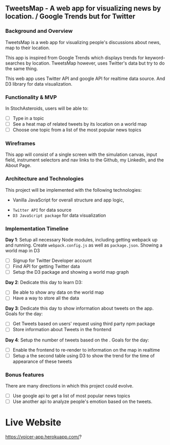 ## TweetsMap - A web app for visualizing news by location. / Google Trends but for Twitter

### Background and Overview

TweetsMap is a web app for visualizing people's discussions about news, map to their location.

This app is inspired from Google Trends which displays trends for keyword-searches by location. TweetsMap however, uses Twitter's data but try to do the same thing.

This web app uses Twitter API and google API for realtime data source. And D3 library for data visualization.


### Functionality & MVP  

In StochAsteroids, users will be able to:

- [ ] Type in a topic
- [ ] See a heat map of related tweets by its location on a world map
- [ ] Choose one topic from a list of the most popular news topics

### Wireframes

This app will consist of a single screen with the simulation canvas, input field, instrument selectors and nav links to the Github, my LinkedIn, and the About Page.  

### Architecture and Technologies

This project will be implemented with the following technologies:

- Vanilla JavaScript for overall structure and app logic,
<!-- - `HTML5 Canvas` for DOM manipulation and rendering, -->
- `Twitter API` for data source
- `D3 JavaScript package` for data visualization

### Implementation Timeline

**Day 1**: Setup all necessary Node modules, including getting webpack up and running.  Create `webpack.config.js` as well as `package.json`. Showing a world map in D3

- [ ] Signup for Twitter Developer account
- [ ] Find API for getting Twitter data
- [ ] Setup the D3 package and showing a world map graph

**Day 2**: Dedicate this day to learn D3:

- [ ] Be able to show any data on the world map
- [ ] Have a way to store all the data

**Day 3**: Dedicate this day to show information about tweets on the app. Goals for the day:

- [ ] Get Tweets based on users' request using third party npm package
- [ ] Store information about Tweets in the frontend

**Day 4**: Setup the number of tweets based on the . Goals for the day:

- [ ] Enable the frontend to re-render to information on the map in realtime
- [ ] Setup a the second table using D3 to show the trend for the time of appearance of these tweets

### Bonus features

There are many directions in which this project could evolve.

- [ ] Use google api to get a list of most popular news topics
- [ ] Use another api to analyze people's emotion based on the tweets. 

# Live Website
https://voicer-app.herokuapp.com/?
